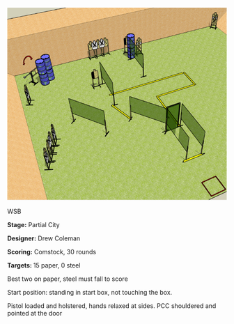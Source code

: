![Partial City](Stage%20Design.png)

WSB

<b>Stage:</b> Partial City

<b>Designer:</b> Drew Coleman

<b>Scoring:</b> Comstock, 30 rounds

<b>Targets: </b>15 paper, 0 steel

Best two on paper, steel must fall to score

Start position: standing in start box, not touching the box.

Pistol loaded and holstered, hands relaxed at sides. PCC shouldered and pointed at the door
